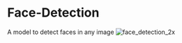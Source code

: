 # Face-Detection
A model to detect faces in any image
![face_detection_2x](https://user-images.githubusercontent.com/102272183/213640649-37208bbb-3d00-4cfe-8152-23cba8c88b63.png)


